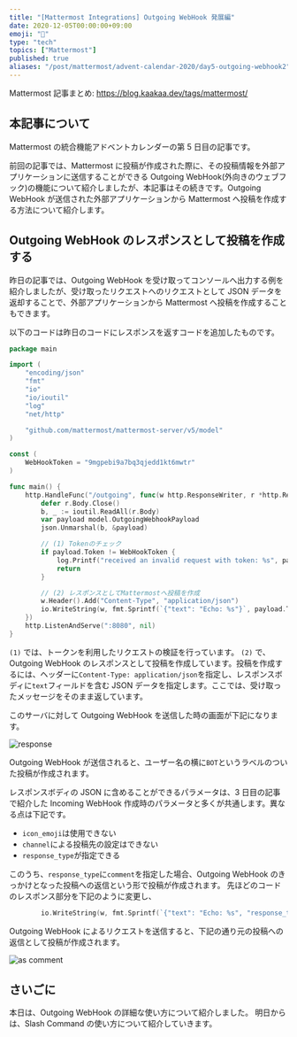 ```yaml
---
title: "[Mattermost Integrations] Outgoing WebHook 発展編"
date: 2020-12-05T00:00:00+09:00
emoji: "📆"
type: "tech"
topics: ["Mattermost"]
published: true
aliases: "/post/mattermost/advent-calendar-2020/day5-outgoing-webhook2"
---
```


Mattermost 記事まとめ: https://blog.kaakaa.dev/tags/mattermost/

## 本記事について

Mattermost の統合機能アドベントカレンダーの第 5 日目の記事です。

前回の記事では、Mattermost に投稿が作成された際に、その投稿情報を外部アプリケーションに送信することができる Outgoing WebHook(外向きのウェブフック)の機能について紹介しましたが、本記事はその続きです。Outgoing WebHook が送信された外部アプリケーションから Mattermost へ投稿を作成する方法について紹介します。

## Outgoing WebHook のレスポンスとして投稿を作成する

昨日の記事では、Outgoing WebHook を受け取ってコンソールへ出力する例を紹介しましたが、受け取ったリクエストへのリクエストとして JSON データを返却することで、外部アプリケーションから Mattermost へ投稿を作成することもできます。

以下のコードは昨日のコードにレスポンスを返すコードを追加したものです。

```go
package main

import (
	"encoding/json"
	"fmt"
	"io"
	"io/ioutil"
	"log"
	"net/http"

	"github.com/mattermost/mattermost-server/v5/model"
)

const (
	WebHookToken = "9mgpebi9a7bq3qjedd1kt6mwtr"
)

func main() {
	http.HandleFunc("/outgoing", func(w http.ResponseWriter, r *http.Request) {
		defer r.Body.Close()
		b, _ := ioutil.ReadAll(r.Body)
		var payload model.OutgoingWebhookPayload
		json.Unmarshal(b, &payload)

		// (1) Tokenのチェック
		if payload.Token != WebHookToken {
			log.Printf("received an invalid request with token: %s", payload.Token)
			return
		}

		// (2) レスポンスとしてMattermostへ投稿を作成
		w.Header().Add("Content-Type", "application/json")
		io.WriteString(w, fmt.Sprintf(`{"text": "Echo: %s"}`, payload.Text))
	})
	http.ListenAndServe(":8080", nil)
}
```

`(1)` では、トークンを利用したリクエストの検証を行っています。
`(2)` で、Outgoing WebHook のレスポンスとして投稿を作成しています。投稿を作成するには、ヘッダーに`Content-Type: application/json`を指定し、レスポンスボディに`text`フィールドを含む JSON データを指定します。ここでは、受け取ったメッセージをそのまま返しています。

このサーバに対して Outgoing WebHook を送信した時の画面が下記になります。

![response](https://blog.kaakaa.dev/images/posts/advent-calendar-2020/day5/response.png)

Outgoing WebHook が送信されると、ユーザー名の横に`BOT`というラベルのついた投稿が作成されます。

レスポンスボディの JSON に含めることができるパラメータは、3 日目の記事で紹介した Incoming WebHook 作成時のパラメータと多くが共通します。異なる点は下記です。

- `icon_emoji`は使用できない
- `channel`による投稿先の設定はできない
- `response_type`が指定できる

このうち、`response_type`に`comment`を指定した場合、Outgoing WebHook のきっかけとなった投稿への返信という形で投稿が作成されます。
先ほどのコードのレスポンス部分を下記のように変更し、

```go
		io.WriteString(w, fmt.Sprintf(`{"text": "Echo: %s", "response_type": "comment"}`, payload.Text))
```

Outgoing WebHook によるリクエストを送信すると、下記の通り元の投稿への返信として投稿が作成されます。

![as comment](https://blog.kaakaa.dev/images/posts/advent-calendar-2020/day5/response-as-comment.png)

## さいごに

本日は、Outgoing WebHook の詳細な使い方について紹介しました。
明日からは、Slash Command の使い方について紹介していきます。
